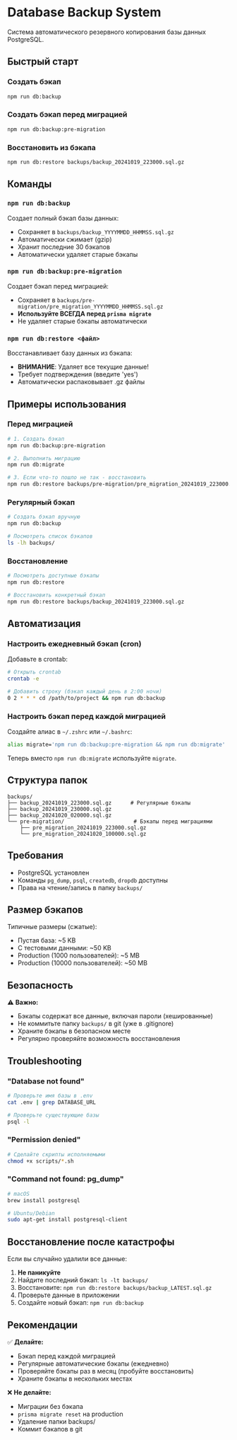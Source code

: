 # Database Backup System

Система автоматического резервного копирования базы данных PostgreSQL.

## Быстрый старт

### Создать бэкап
```bash
npm run db:backup
```

### Создать бэкап перед миграцией
```bash
npm run db:backup:pre-migration
```

### Восстановить из бэкапа
```bash
npm run db:restore backups/backup_20241019_223000.sql.gz
```

## Команды

### `npm run db:backup`
Создает полный бэкап базы данных:
- Сохраняет в `backups/backup_YYYYMMDD_HHMMSS.sql.gz`
- Автоматически сжимает (gzip)
- Хранит последние 30 бэкапов
- Автоматически удаляет старые бэкапы

### `npm run db:backup:pre-migration`
Создает бэкап перед миграцией:
- Сохраняет в `backups/pre-migration/pre_migration_YYYYMMDD_HHMMSS.sql.gz`
- **Используйте ВСЕГДА перед `prisma migrate`**
- Не удаляет старые бэкапы автоматически

### `npm run db:restore <файл>`
Восстанавливает базу данных из бэкапа:
- **ВНИМАНИЕ**: Удаляет все текущие данные!
- Требует подтверждения (введите 'yes')
- Автоматически распаковывает .gz файлы

## Примеры использования

### Перед миграцией
```bash
# 1. Создать бэкап
npm run db:backup:pre-migration

# 2. Выполнить миграцию
npm run db:migrate

# 3. Если что-то пошло не так - восстановить
npm run db:restore backups/pre-migration/pre_migration_20241019_223000.sql.gz
```

### Регулярный бэкап
```bash
# Создать бэкап вручную
npm run db:backup

# Посмотреть список бэкапов
ls -lh backups/
```

### Восстановление
```bash
# Посмотреть доступные бэкапы
npm run db:restore

# Восстановить конкретный бэкап
npm run db:restore backups/backup_20241019_223000.sql.gz
```

## Автоматизация

### Настроить ежедневный бэкап (cron)

Добавьте в crontab:
```bash
# Открыть crontab
crontab -e

# Добавить строку (бэкап каждый день в 2:00 ночи)
0 2 * * * cd /path/to/project && npm run db:backup
```

### Настроить бэкап перед каждой миграцией

Создайте алиас в `~/.zshrc` или `~/.bashrc`:
```bash
alias migrate='npm run db:backup:pre-migration && npm run db:migrate'
```

Теперь вместо `npm run db:migrate` используйте `migrate`.

## Структура папок

```
backups/
├── backup_20241019_223000.sql.gz      # Регулярные бэкапы
├── backup_20241019_230000.sql.gz
├── backup_20241020_020000.sql.gz
└── pre-migration/                      # Бэкапы перед миграциями
    ├── pre_migration_20241019_223000.sql.gz
    └── pre_migration_20241020_100000.sql.gz
```

## Требования

- PostgreSQL установлен
- Команды `pg_dump`, `psql`, `createdb`, `dropdb` доступны
- Права на чтение/запись в папку `backups/`

## Размер бэкапов

Типичные размеры (сжатые):
- Пустая база: ~5 KB
- С тестовыми данными: ~50 KB
- Production (1000 пользователей): ~5 MB
- Production (10000 пользователей): ~50 MB

## Безопасность

⚠️ **Важно:**
- Бэкапы содержат все данные, включая пароли (хешированные)
- Не коммитьте папку `backups/` в git (уже в .gitignore)
- Храните бэкапы в безопасном месте
- Регулярно проверяйте возможность восстановления

## Troubleshooting

### "Database not found"
```bash
# Проверьте имя базы в .env
cat .env | grep DATABASE_URL

# Проверьте существующие базы
psql -l
```

### "Permission denied"
```bash
# Сделайте скрипты исполняемыми
chmod +x scripts/*.sh
```

### "Command not found: pg_dump"
```bash
# macOS
brew install postgresql

# Ubuntu/Debian
sudo apt-get install postgresql-client
```

## Восстановление после катастрофы

Если вы случайно удалили все данные:

1. **Не паникуйте**
2. Найдите последний бэкап: `ls -lt backups/`
3. Восстановите: `npm run db:restore backups/backup_LATEST.sql.gz`
4. Проверьте данные в приложении
5. Создайте новый бэкап: `npm run db:backup`

## Рекомендации

✅ **Делайте:**
- Бэкап перед каждой миграцией
- Регулярные автоматические бэкапы (ежедневно)
- Проверяйте бэкапы раз в месяц (пробуйте восстановить)
- Храните бэкапы в нескольких местах

❌ **Не делайте:**
- Миграции без бэкапа
- `prisma migrate reset` на production
- Удаление папки backups/
- Коммит бэкапов в git
